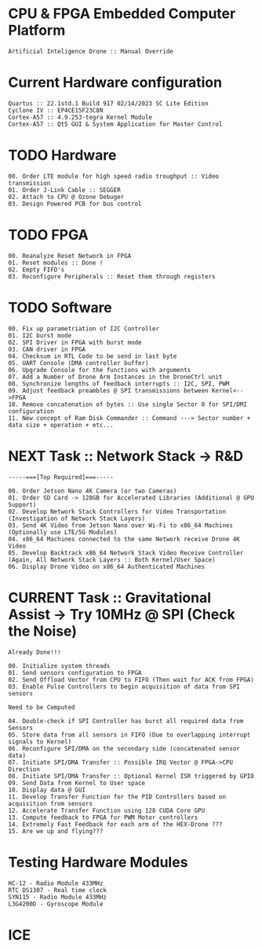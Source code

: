 # CPU & FPGA Embedded Computer Platform

	Artificial Inteligence Drone :: Manual Override

# Current Hardware configuration

	Quartus :: 22.1std.1 Build 917 02/14/2023 SC Lite Edition
	Cyclone IV :: EP4CE15F23C8N
	Cortex-A57 :: 4.9.253-tegra Kernel Module
	Cortex-A57 :: Qt5 GUI & System Application for Master Control

# TODO Hardware

	00. Order LTE module for high speed radio troughput :: Video transmission
	01. Order J-Link Cable :: SEGGER
	02. Attach to CPU @ Ozone Debuger
	03. Design Powered PCB for bus control

# TODO FPGA

	00. Reanalyze Reset Network in FPGA
	01. Reset modules :: Done !
	02. Empty FIFO's
	03. Reconfigure Peripherals :: Reset them through registers

# TODO Software

	00. Fix up parametriation of I2C Controller
	01. I2C burst mode
	02. SPI Driver in FPGA with burst mode
	03. CAN driver in FPGA
	04. Checksum in RTL Code to be send in last byte
	05. UART Console (DMA controller buffer)
	06. Upgrade Console for the functions with arguments
	07. Add a Number of Drone Arm Instances in the DroneCtrl unit
	08. Synchronize lengths of feedback interrupts :: I2C, SPI, PWM
	09. Adjust feedback preambles @ SPI transmissions between Kernel<-->FPGA
	10. Remove concatenation of bytes :: Use single Sector 0 for SPI/DMI configuration
	11. New concept of Ram Disk Commander :: Command ---> Sector number + data size + operation + etc...

# NEXT Task :: Network Stack -> R&D

	-----===[Top Required]===-----

	00. Order Jetson Nano 4K Camera (or two Cameras)
	01. Order SD Card -> 128GB for Accelerated Libraries (Additional @ GPU Support)
	02. Develop Network Stack Controllers for Video Transportation (Investigation of Network Stack Layers)
	03. Send 4K Video from Jetson Nano over Wi-Fi to x86_64 Machines (Optionally use LTE/5G Modules)
	04. x86_64 Machines connected to the same Network receive Drone 4K Video
	05. Develop Backtrack x86_64 Network Stack Video Receive Controller (Again, All Network Stack Layers :: Both Kernel/User Space)
	06. Display Drone Video on x86_64 Authenticated Machines

# CURRENT Task :: Gravitational Assist -> Try 10MHz @ SPI (Check the Noise)

	Already Done!!!

	00. Initialize system threads
	01. Send sensors configuration to FPGA
	02. Send Offload Vector from CPU to FIFO (Then wait for ACK from FPGA)
	03. Enable Pulse Controllers to begin acquisition of data from SPI sensors

	Need to be Computed

	04. Double-check if SPI Controller has burst all required data from Sensors
	05. Store data from all sensors in FIFO (Due to overlapping interrupt signals to Kernel)
	06. Reconfigure SPI/DMA on the secondary side (concatenated sensor data)
	07. Initiate SPI/DMA Transfer :: Possible IRQ Vector @ FPGA->CPU Direction
	08. Initiate SPI/DMA Transfer :: Optional Kernel ISR triggered by GPIO
	09. Send Data from Kernel to User space
	10. Display data @ GUI
	11. Develop Transfer Function for the PID Controllers based on acquisition from sensors
	12. Accelerate Transfer Function using 128 CUDA Core GPU
	13. Compute feedback to FPGA for PWM Motor controllers
	14. Extremely Fast Feedback for each arm of the HEX-Drone ???
	15. Are we up and flying???

# Testing Hardware Modules

	HC-12 - Radio Module 433MHz
	RTC DS1307 - Real time clock
	SYN115 - Radio Module 433MHz
	L3G4200D - Gyroscope Module

# ICE
